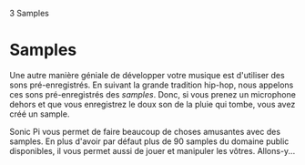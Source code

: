 3 Samples

# Samples

Une autre manière géniale de développer votre musique est d'utiliser
des sons pré-enregistrés. En suivant la grande tradition hip-hop,
nous appelons ces sons pré-enregistrés des *samples*. Donc, si vous
prenez un microphone dehors et que vous enregistrez le doux son de la
pluie qui tombe, vous avez créé un sample.

Sonic Pi vous permet de faire beaucoup de choses amusantes avec des
samples. En plus d'avoir par défaut plus de 90 samples du domaine
public disponibles, il vous permet aussi de jouer et manipuler les
vôtres. Allons-y...
